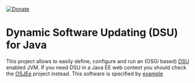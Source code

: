 [![Donate](https://img.shields.io/badge/Donate-PayPal-green.svg)](https://www.paypal.com/donate/?business=7JXD6EDFHXF5C&no_recurring=0&item_name=To+allow+the+development%2C+maintenance+and+evolution+of+a+kind+of+software+that+would+not+exist+outside+the+donationware+model&currency_code=USD)
# Dynamic Software Updating (DSU) for Java
This project allows to easily define, configure and run an (OSGi based) [DSU](https://en.wikipedia.org/wiki/Dynamic_software_updating) enabled JVM. If you need DSU in a Java EE web context you should check the [OSJEe](https://github.com/softalks/osjee) project instead. This software is specified by [example](https://github.com/softalks/osjee.example)
